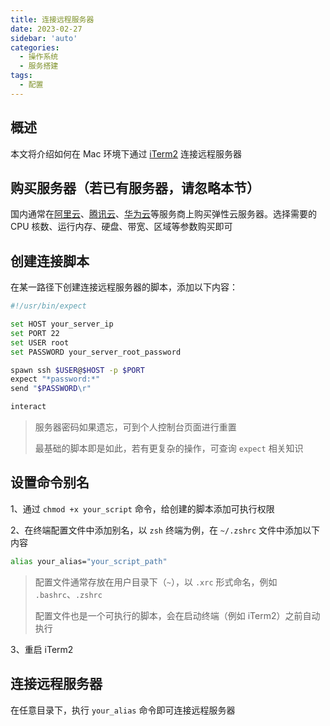 ```yaml
---
title: 连接远程服务器
date: 2023-02-27
sidebar: 'auto'
categories:
  - 操作系统
  - 服务搭建
tags:
  - 配置
---
```


## 概述

本文将介绍如何在 Mac 环境下通过 [iTerm2](https://iterm2.com/) 连接远程服务器

## 购买服务器（若已有服务器，请忽略本节）

国内通常在[阿里云](https://cn.aliyun.com/)、[腾讯云](https://cloud.tencent.com/)、[华为云](https://www.huaweicloud.com/)等服务商上购买弹性云服务器。选择需要的 CPU 核数、运行内存、硬盘、带宽、区域等参数购买即可

## 创建连接脚本

在某一路径下创建连接远程服务器的脚本，添加以下内容：

```sh
#!/usr/bin/expect

set HOST your_server_ip
set PORT 22
set USER root
set PASSWORD your_server_root_password

spawn ssh $USER@$HOST -p $PORT
expect "*password:*"
send "$PASSWORD\r"

interact
```

> 服务器密码如果遗忘，可到个人控制台页面进行重置
>
> 最基础的脚本即是如此，若有更复杂的操作，可查询 `expect` 相关知识

## 设置命令别名

1、通过 `chmod +x your_script` 命令，给创建的脚本添加可执行权限

2、在终端配置文件中添加别名，以 `zsh` 终端为例，在 `~/.zshrc` 文件中添加以下内容

```sh
alias your_alias="your_script_path"
```

> 配置文件通常存放在用户目录下（`~`），以 `.xrc` 形式命名，例如 `.bashrc`、`.zshrc`
>
> 配置文件也是一个可执行的脚本，会在启动终端（例如 iTerm2）之前自动执行

3、重启 iTerm2

## 连接远程服务器

在任意目录下，执行 `your_alias` 命令即可连接远程服务器
